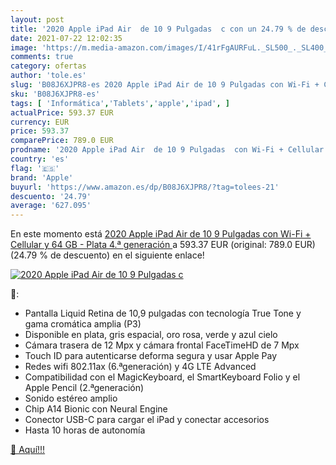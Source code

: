 ```yaml
---
layout: post
title: '2020 Apple iPad Air  de 10 9 Pulgadas  c con un 24.79 % de descuento'
date: 2021-07-22 12:02:35
image: 'https://m.media-amazon.com/images/I/41rFgAURFuL._SL500_._SL400_.jpg'
comments: true
category: ofertas
author: 'tole.es'
slug: 'B08J6XJPR8-es 2020 Apple iPad Air de 10 9 Pulgadas con Wi-Fi + Cellular...'
sku: 'B08J6XJPR8-es'
tags: [ 'Informática','Tablets','apple','ipad', ]
actualPrice: 593.37 EUR
currency: EUR
price: 593.37
comparePrice: 789.0 EUR
prodname: '2020 Apple iPad Air  de 10 9 Pulgadas  con Wi-Fi + Cellular y 64 GB  - Plata  4.ª generación '
country: 'es'
flag: '🇪🇸'
brand: 'Apple'
buyurl: 'https://www.amazon.es/dp/B08J6XJPR8/?tag=tolees-21'
descuento: '24.79'
average: '627.095'
---
```


En este momento está [2020 Apple iPad Air  de 10 9 Pulgadas  con Wi-Fi + Cellular y 64 GB  - Plata  4.ª generación ](https://www.amazon.es/dp/B08J6XJPR8/?tag=tolees-21) a 593.37 EUR (original: 789.0 EUR) (24.79 %  de descuento) en el siguiente enlace!

[![2020 Apple iPad Air  de 10 9 Pulgadas  c](https://m.media-amazon.com/images/I/41rFgAURFuL._SL500_._SL400_.jpg)](https://www.amazon.es/dp/B08J6XJPR8/?tag=tolees-21)

🔎:

- Pantalla Liquid Retina de 10,9 pulgadas con tecnología True Tone y gama cromática amplia (P3)
- Disponible en plata, gris espacial, oro rosa, verde y azul cielo
- Cámara trasera de 12 Mpx y cámara frontal FaceTimeHD de 7 Mpx
- Touch ID para autenticarse deforma segura y usar Apple Pay
- Redes wifi 802.11ax (6.ªgeneración) y 4G LTE Advanced
- Compatibilidad con el MagicKeyboard, el SmartKeyboard Folio y el Apple Pencil (2.ªgeneración)
- Sonido estéreo amplio
- Chip A14 Bionic con Neural Engine
- Conector USB-C para cargar el iPad y conectar accesorios
- Hasta 10 horas de autonomía

[🛒 Aquí!!!](https://www.amazon.es/dp/B08J6XJPR8/?tag=tolees-21)
